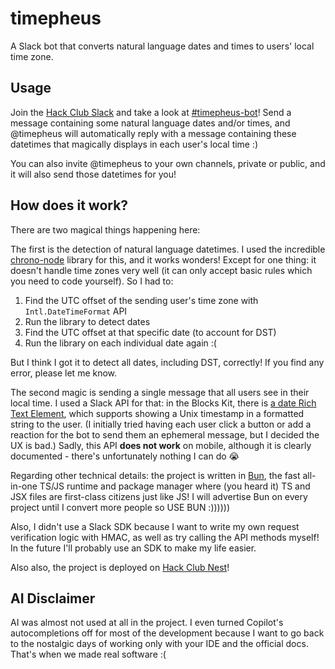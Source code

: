 # timepheus

A Slack bot that converts natural language dates and times to users' local time zone.

## Usage

Join the [Hack Club Slack](https://hackclub.com/slack) and take a look at [#timepheus-bot](https://hackclub.slack.com/archives/C09FHSGH9QD)! Send a message containing some natural language dates and/or times, and @timepheus will automatically reply with a message containing these datetimes that magically displays in each user's local time :)

You can also invite @timepheus to your own channels, private or public, and it will also send those datetimes for you!

## How does it work?

There are two magical things happening here:

The first is the detection of natural language datetimes. I used the incredible [chrono-node](https://github.com/wanasit/chrono) library for this, and it works wonders! Except for one thing: it doesn't handle time zones very well (it can only accept basic rules which you need to code yourself). So I had to:

1. Find the UTC offset of the sending user's time zone with `Intl.DateTimeFormat` API
2. Run the library to detect dates
3. Find the UTC offset at that specific date (to account for DST)
4. Run the library on each individual date again :(

But I think I got it to detect all dates, including DST, correctly! If you find any error, please let me know.

The second magic is sending a single message that all users see in their local time. I used a Slack API for that: in the Blocks Kit, there is [a date Rich Text Element](https://docs.slack.dev/reference/block-kit/blocks/rich-text-block/#date-element-type), which supports showing a Unix timestamp in a formatted string to the user. (I initially tried having each user click a button or add a reaction for the bot to send them an ephemeral message, but I decided the UX is bad.) Sadly, this API **does not work** on mobile, although it is clearly documented - there's unfortunately nothing I can do :sob:

Regarding other technical details: the project is written in [Bun](https://bun.com), the fast all-in-one TS/JS runtime and package manager where (you heard it) TS and JSX files are first-class citizens just like JS! I will advertise Bun on every project until I convert more people so USE BUN :))))))

Also, I didn't use a Slack SDK because I want to write my own request verification logic with HMAC, as well as try calling the API methods myself! In the future I'll probably use an SDK to make my life easier.

Also also, the project is deployed on [Hack Club Nest](https://hackclub.app)!

## AI Disclaimer

AI was almost not used at all in the project. I even turned Copilot's autocompletions off for most of the development because I want to go back to the nostalgic days of working only with your IDE and the official docs. That's when we made real software :(
